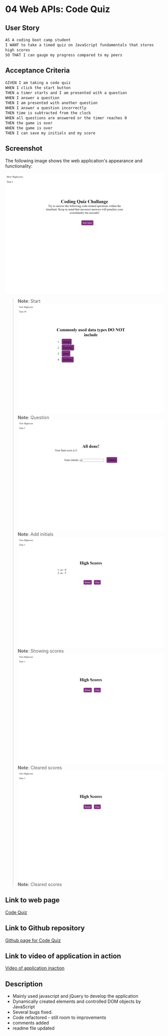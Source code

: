 # 04 Web APIs: Code Quiz

## User Story

```
AS A coding boot camp student
I WANT to take a timed quiz on JavaScript fundamentals that stores high scores
SO THAT I can gauge my progress compared to my peers
```

## Acceptance Criteria

```
GIVEN I am taking a code quiz
WHEN I click the start button
THEN a timer starts and I am presented with a question
WHEN I answer a question
THEN I am presented with another question
WHEN I answer a question incorrectly
THEN time is subtracted from the clock
WHEN all questions are answered or the timer reaches 0
THEN the game is over
WHEN the game is over
THEN I can save my initials and my score
```

## Screenshot

The following image shows the web application's appearance and functionality:

![The Code Quiz starting page](./img/start.png)
> **Note**: Start
![The Code Quiz Question page](./img/question.png)
> **Note**: Question
![The Code Quiz adding initials for your score](./img/initial.png)
> **Note**: Add initials
![The Code Quiz adding showing all scores](./img/scores.png)
> **Note**: Showing scores
![The Code Quiz adding showing all scores](./img/clear.png)
> **Note**: Cleared scores
![The Code Quiz adding showing all scores](./img/clear.png)
> **Note**: Cleared scores

## Link to web page
[Code Quiz](https://eamahma.github.io/Code-Quiz/)

## Link to Github repository
[Github page for Code Quiz](https://github.com/eamahma/Code-Quiz)

## Link to video of application in action
[Video of application inaction](https://drive.google.com/file/d/1PdRI-rGsowe_xY0dbQZmkDMQfKm3bOzn/view)

## Description
* Mainly used javascript and jQuery to develop the application
* Dynamically created elements and controlled DOM objects by JavaScript
* Several bugs fixed.
* Code refactored - still room to improvements
* comments added
* readme file updated